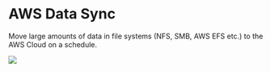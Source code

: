 # AWS Data Sync

Move large amounts of data in file systems (NFS, SMB, AWS EFS etc.) to the AWS Cloud on a schedule.

![](./../../img/data_sync.png)